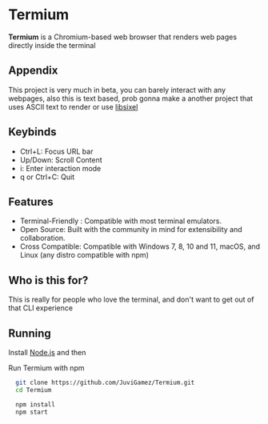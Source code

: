 
# Termium

**Termium** is a Chromium-based web browser that renders web pages directly inside the terminal


## Appendix

This project is very much in beta, you can barely interact with any webpages, also this is text based, prob gonna make a another project that uses ASCII text to render or use [libsixel](https://github.com/saitoha/libsixel)


## Keybinds

- Ctrl+L: Focus URL bar
- Up/Down: Scroll Content
- i: Enter interaction mode
- q or Ctrl+C: Quit


## Features

- Terminal-Friendly : Compatible with most terminal emulators.
- Open Source: Built with the community in mind for extensibility and collaboration.
- Cross Compatible: Compatible with Windows 7, 8, 10 and 11, macOS, and Linux (any distro compatible with npm)

## Who is this for?

This is really for people who love the terminal, and don't want to get out of that CLI experience


## Running

Install [Node.js](https://nodejs.org/en) and then

Run Termium with npm

```bash
  git clone https://github.com/JuviGamez/Termium.git
  cd Termium
```

```bash
  npm install
  npm start
```
    
